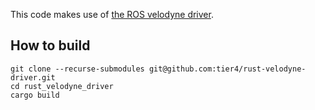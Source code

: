 
This code makes use of [the ROS velodyne driver](https://github.com/ros-drivers/velodyne).

## How to build

```
git clone --recurse-submodules git@github.com:tier4/rust-velodyne-driver.git
cd rust_velodyne_driver
cargo build
```
